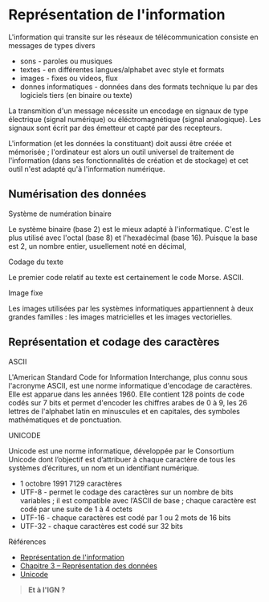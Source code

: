 # Représentation de l'information

L'information qui transite sur les réseaux de télécommunication consiste en messages de types divers

- sons - paroles ou musiques
- textes - en différentes langues/alphabet avec style et formats
- images - fixes ou videos, flux
- donnes informatiques - données dans des formats technique lu par des logiciels tiers (en binaire ou texte)

La transmition d'un message nécessite un encodage en signaux de type électrique (signal numérique) ou éléctromagnétique (signal analogique). Les signaux sont écrit par des émetteur et capté par des recepteurs.

L'information (et les données la constituant) doit aussi être créée et mémorisée ; l'ordinateur est alors un outil universel de traitement de l'information (dans ses fonctionnalités de création et de stockage) et cet outil n'est adapté qu'à l'information numérique.

## Numérisation des données

Système de numération binaire

Le système binaire (base 2) est le mieux adapté à l'informatique. C'est le plus utilisé avec l'octal (base 8) et l'hexadécimal (base 16). Puisque la base est 2, un nombre entier, usuellement noté en décimal,

Codage du texte

Le premier code relatif au texte est certainement le code Morse. ASCII.

Image fixe

Les images utilisées par les systèmes informatiques appartiennent à deux grandes familles : les images matricielles et les images vectorielles.

## Représentation et codage des caractères

ASCII

L'American Standard Code for Information Interchange, plus connu sous l'acronyme ASCII, est une norme informatique d'encodage de caractères. Elle est apparue dans les années 1960. Elle contient 128 points de code codés sur 7 bits et permet d'encoder les chiffres arabes de 0 à 9, les 26 lettres de l'alphabet latin en minuscules et en capitales, des symboles mathématiques et de ponctuation.

UNICODE

Unicode est une norme informatique, développée par le Consortium Unicode dont l’objectif est d’attribuer à chaque caractère de tous les systèmes d’écritures, un nom et un identifiant numérique.

- 1 octobre 1991 7129 caractères
- UTF-8 - permet le codage des caractères sur un nombre de bits variables ; il est compatible avec l’ASCII de base ; chaque caractère est codé par une suite de 1 à 4 octets
- UTF-16 - chaque caractères est codé par 1 ou 2 mots de 16 bits
- UTF-32 - chaque caractères est codé sur 32 bits

Références

- [Représentation de l'information](https://www.e-miage.fr/MONE2/section1/pdf/section1_2.pdf)
- [Chapitre 3 – Représentation des données](https://www.weboplanet.com/amsi/theme_1_ch3_representation_des_donnees.pdf)
- [Unicode](https://home.unicode.org/)

> **Et à l'IGN ?**
